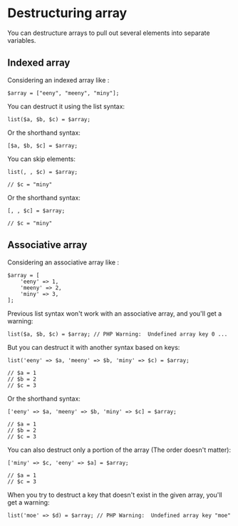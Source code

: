 # Destructuring array

You can destructure arrays to pull out several elements into separate variables.


## Indexed array

Considering an indexed array like :

```
$array = ["eeny", "meeny", "miny"];
```

You can destruct it using the list syntax:
```
list($a, $b, $c) = $array;
```

Or the shorthand syntax:
```
[$a, $b, $c] = $array;
```

You can skip elements:

```
list(, , $c) = $array;

// $c = "miny"
```
Or the shorthand syntax:

```
[, , $c] = $array;

// $c = "miny"
```


## Associative array

Considering an associative array like :

```
$array = [
    'eeny' => 1,
    'meeny' => 2,
    'miny' => 3,
];
```

Previous list syntax won't work with an associative array, and you'll get a warning:

```
list($a, $b, $c) = $array; // PHP Warning:  Undefined array key 0 ...
```

But you can destruct it with another syntax based on keys:

```
list('eeny' => $a, 'meeny' => $b, 'miny' => $c) = $array;

// $a = 1
// $b = 2
// $c = 3
```
Or the shorthand syntax:

```
['eeny' => $a, 'meeny' => $b, 'miny' => $c] = $array;

// $a = 1
// $b = 2
// $c = 3
```

You can also destruct only a portion of the array (The order doesn't matter):

```
['miny' => $c, 'eeny' => $a] = $array;

// $a = 1
// $c = 3
```

When you try to destruct a key that doesn't exist in the given array, you'll get a warning:

```
list('moe' => $d) = $array; // PHP Warning:  Undefined array key "moe"
```
